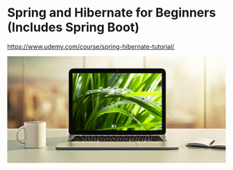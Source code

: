 # Spring and Hibernate for Beginners (Includes Spring Boot)

https://www.udemy.com/course/spring-hibernate-tutorial/

[<img src="images/spring-and-hibernate-thumbnail.png">](http://www.luv2code.com/spring-github)
